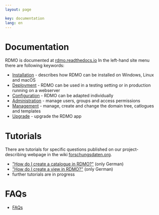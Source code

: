 ```yaml
---
layout: page

key: documentation
lang: en
---
```

Documentation
=============

RDMO is documented at [rdmo.readthedocs.io](https://rdmo.readthedocs.io/de/latest) In the left-hand site menu there are following keywords:

* [Installation](https://rdmo.readthedocs.io/en/latest/installation/index.html) - describes how RDMO can be installed on Windows, Linux and macOS
* [Deployment](https://rdmo.readthedocs.io/en/latest/deployment/index.html) - RDMO can be used in a testing setting or in production running on a webserver
* [Configuration](https://rdmo.readthedocs.io/en/latest/configuration/index.html) - RDMO can be adapted individually
* [Administration](https://rdmo.readthedocs.io/en/latest/administration/index.html) - manage users, groups and access permissions
* [Management](https://rdmo.readthedocs.io/en/latest/management/index.html) - manage, create and change the domain tree, catlogues and templates 
* [Upgrade](https://rdmo.readthedocs.io/en/latest/upgrade/index.html) - upgrade the RDMO app 

Tutorials
=========

There are tutorials for specific questions published on our project-describing webpage in the wiki [forschungsdaten.org](https://forschungsdaten.org/index.php/RDMO).

* ["How do I create a catalogue in RDMO?"](http://www.forschungsdaten.org/index.php/Katalog_erstellen) (only German)
* ["How do I create a view in RDMO?"](http://www.forschungsdaten.org/index.php/ansicht_erstellen) (only German)
*  further tutorials are in progress

FAQs
====

* [FAQs](http://www.forschungsdaten.org/index.php/FAQs)

